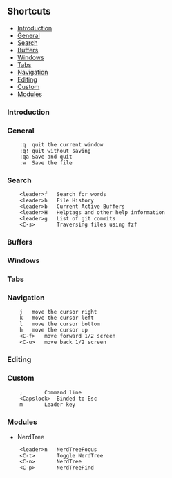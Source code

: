 ## Shortcuts

* [Introduction](#introduction)
* [General](#general)
* [Search](#search)
* [Buffers](#buffers)
* [Windows](#windows)
* [Tabs](#tabs)
* [Navigation](#navigation)
* [Editing](#editing)
* [Custom](#custom)
* [Modules](#modules)

### Introduction
### General
```
	:q	quit the current window
	:q!	quit without saving
	:qa	Save and quit
	:w	Save the file
```

### Search
```
	<leader>f	Search for words
	<leader>h	File History
	<leader>b	Current Active Buffers
	<leader>H	Helptags and other help information
	<leader>g	List of git commits
	<C-s>		Traversing files using fzf
```


### Buffers
### Windows
### Tabs
### Navigation

```
	j	move the cursor right
	k	move the cursor left
	l	move the cursor bottom
	h	move the cursor up
	<C-f>	move forward 1/2 screen
	<C-u>	move back 1/2 screen
```

### Editing
### Custom

```
	;		Command line
	<Capslock> 	Binded to Esc
	m		Leader key
```

### Modules

- NerdTree
```
	<leader>n	NerdTreeFocus
	<C-t>		Toggle NerdTree
	<C-n>		NerdTree
	<C-p>		NerdTreeFind

```

